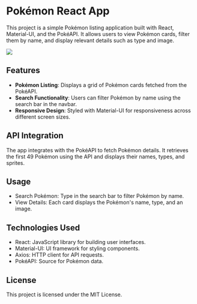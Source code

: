 # Pokémon React App

This project is a simple Pokémon listing application built with React, Material-UI, and the PokéAPI. It allows users to view Pokémon cards, filter them by name, and display relevant details such as type and image.

![](https://github.com/shirlyalima/Pokedex/blob/286ce01ceae154938aa7476941d6e004ebec776c/exemplo%20do%20projeto.gif)
## Features

- **Pokémon Listing**: Displays a grid of Pokémon cards fetched from the PokéAPI.
- **Search Functionality**: Users can filter Pokémon by name using the search bar in the navbar.
- **Responsive Design**: Styled with Material-UI for responsiveness across different screen sizes.

## API Integration
The app integrates with the PokéAPI to fetch Pokémon details. It retrieves the first 49 Pokémon using the API and displays their names, types, and sprites.

## Usage
* Search Pokémon: Type in the search bar to filter Pokémon by name.
* View Details: Each card displays the Pokémon's name, type, and an image.

## Technologies Used
* React: JavaScript library for building user interfaces.
* Material-UI: UI framework for styling components.
* Axios: HTTP client for API requests.
* PokéAPI: Source for Pokémon data.

## License
This project is licensed under the MIT License.
